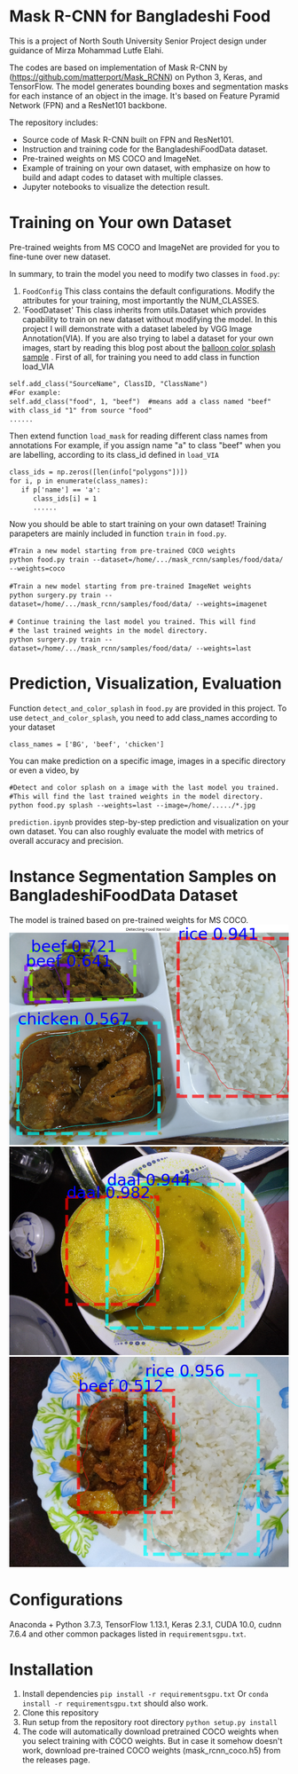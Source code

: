 # Mask R-CNN for Bangladeshi Food

This is a project of North South University Senior Project design under guidance of Mirza Mohammad Lutfe Elahi.

The codes are based on implementation of Mask R-CNN by (https://github.com/matterport/Mask_RCNN) on Python 3, Keras, and TensorFlow. The model generates bounding boxes and segmentation masks for each instance of an object in the image. It's based on Feature Pyramid Network (FPN) and a ResNet101 backbone.

The repository includes:

- Source code of Mask R-CNN built on FPN and ResNet101.
- Instruction and training code for the BangladeshiFoodData dataset.
- Pre-trained weights on MS COCO and ImageNet.
- Example of training on your own dataset, with emphasize on how to build and adapt codes to dataset with multiple classes.
- Jupyter notebooks to visualize the detection result.

# Training on Your own Dataset

Pre-trained weights from MS COCO and ImageNet are provided for you to fine-tune over new dataset. 

In summary, to train the model you need to modify two classes in `food.py`:

1. `FoodConfig` This class contains the default configurations. Modify the attributes for your training, most importantly the NUM_CLASSES.
2. 'FoodDataset' This class inherits from utils.Dataset which provides capability to train on new dataset without modifying the model. In this project I will demonstrate with a dataset labeled by VGG Image Annotation(VIA). If you are also trying to label a dataset for your own images, start by reading this blog post about the [balloon color splash sample](https://engineering.matterport.com/splash-of-color-instance-segmentation-with-mask-r-cnn-and-tensorflow-7c761e238b46/) . First of all, for training you need to add class in function load_VIA

```
self.add_class("SourceName", ClassID, "ClassName")
#For example:
self.add_class("food", 1, "beef")  #means add a class named "beef" with class_id "1" from source "food"
......
```
Then extend function `load_mask` for reading different class names from annotations For example, if you assign name "a" to class "beef" when you are labelling, according to its class_id defined in `load_VIA`

```
class_ids = np.zeros([len(info["polygons"])])
for i, p in enumerate(class_names):
   if p['name'] == 'a':
      class_ids[i] = 1
      ......
```

Now you should be able to start training on your own dataset! Training parapeters are mainly included in function `train` in `food.py`.

```
#Train a new model starting from pre-trained COCO weights
python food.py train --dataset=/home/.../mask_rcnn/samples/food/data/ --weights=coco 

#Train a new model starting from pre-trained ImageNet weights
python surgery.py train --dataset=/home/.../mask_rcnn/samples/food/data/ --weights=imagenet

# Continue training the last model you trained. This will find
# the last trained weights in the model directory.
python surgery.py train --dataset=/home/.../mask_rcnn/samples/food/data/ --weights=last
```

# Prediction, Visualization, Evaluation
Function `detect_and_color_splash` in `food.py` are provided in this project. To use `detect_and_color_splash`, you need to add class_names according to your dataset

```
class_names = ['BG', 'beef', 'chicken']
```

You can make prediction on a specific image, images in a specific directory or even a video, by

```
#Detect and color splash on a image with the last model you trained.
#This will find the last trained weights in the model directory.
python food.py splash --weights=last --image=/home/...../*.jpg
```
`prediction.ipynb` provides step-by-step prediction and visualization on your own dataset. You can also roughly evaluate the model with metrics of overall accuracy and precision.

# Instance Segmentation Samples on BangladeshiFoodData Dataset

The model is trained based on pre-trained weights for MS COCO.
![test1](https://github.com/tezalve/Bangladeshi-Food-Detection/blob/master/assets/17.PNG)
![test2](https://github.com/tezalve/Bangladeshi-Food-Detection/blob/master/assets/22.PNG)
![test3](https://github.com/tezalve/Bangladeshi-Food-Detection/blob/master/assets/8.PNG)

# Configurations

Anaconda + Python 3.7.3, TensorFlow 1.13.1, Keras 2.3.1, CUDA 10.0, cudnn 7.6.4 and other common packages listed in `requirementsgpu.txt`.

# Installation

1. Install dependencies
`pip install -r requirementsgpu.txt`
Or `conda install -r requirementsgpu.txt` should also work. 
2. Clone this repository
3. Run setup from the repository root directory
`python setup.py install`
4. The code will automatically download pretrained COCO weights when you select training with COCO weights. But in case it somehow doesn't work, download pre-trained COCO weights (mask_rcnn_coco.h5) from the releases page.
